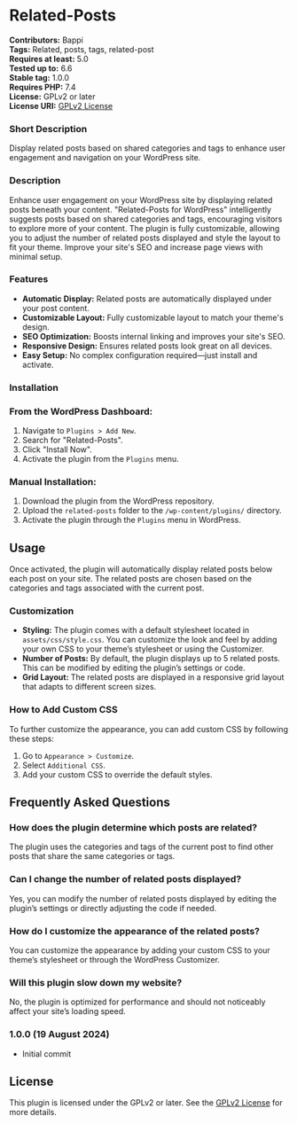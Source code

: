 # Related-Posts

**Contributors:** Bappi  
**Tags:** Related, posts, tags, related-post  
**Requires at least:** 5.0  
**Tested up to:** 6.6  
**Stable tag:** 1.0.0  
**Requires PHP:** 7.4  
**License:** GPLv2 or later  
**License URI:** [GPLv2 License](https://www.gnu.org/licenses/gpl-2.0.html)

### Short Description 
Display related posts based on shared categories and tags to enhance user engagement and navigation on your WordPress site.


### Description

Enhance user engagement on your WordPress site by displaying related posts beneath your content. "Related-Posts for
WordPress" intelligently suggests posts based on shared categories and tags, encouraging visitors to explore more of
your content. The plugin is fully customizable, allowing you to adjust the number of related posts displayed and style
the layout to fit your theme. Improve your site's SEO and increase page views with minimal setup.

### Features

- **Automatic Display:** Related posts are automatically displayed under your post content.
- **Customizable Layout:** Fully customizable layout to match your theme's design.
- **SEO Optimization:** Boosts internal linking and improves your site's SEO.
- **Responsive Design:** Ensures related posts look great on all devices.
- **Easy Setup:** No complex configuration required—just install and activate.

### Installation

### From the WordPress Dashboard:

1. Navigate to `Plugins > Add New`.
2. Search for "Related-Posts".
3. Click "Install Now".
4. Activate the plugin from the `Plugins` menu.

### Manual Installation:

1. Download the plugin from the WordPress repository.
2. Upload the `related-posts` folder to the `/wp-content/plugins/` directory.
3. Activate the plugin through the `Plugins` menu in WordPress.

## Usage

Once activated, the plugin will automatically display related posts below each post on your site. The related posts are
chosen based on the categories and tags associated with the current post.

### Customization

- **Styling:** The plugin comes with a default stylesheet located in `assets/css/style.css`. You can customize
  the look and feel by adding your own CSS to your theme’s stylesheet or using the Customizer.
- **Number of Posts:** By default, the plugin displays up to 5 related posts. This can be modified by editing the
  plugin’s settings or code.
- **Grid Layout:** The related posts are displayed in a responsive grid layout that adapts to different screen sizes.

### How to Add Custom CSS

To further customize the appearance, you can add custom CSS by following these steps:

1. Go to `Appearance > Customize`.
2. Select `Additional CSS`.
3. Add your custom CSS to override the default styles.

## Frequently Asked Questions

### How does the plugin determine which posts are related?

The plugin uses the categories and tags of the current post to find other posts that share the same categories or tags.

### Can I change the number of related posts displayed?

Yes, you can modify the number of related posts displayed by editing the plugin’s settings or directly adjusting the
code if needed.

### How do I customize the appearance of the related posts?

You can customize the appearance by adding your custom CSS to your theme’s stylesheet or through the WordPress
Customizer.

### Will this plugin slow down my website?

No, the plugin is optimized for performance and should not noticeably affect your site’s loading speed.

### 1.0.0 (19 August 2024)

- Initial commit

## License

This plugin is licensed under the GPLv2 or later. See the [GPLv2 License](https://www.gnu.org/licenses/gpl-2.0.html) for
more details.
